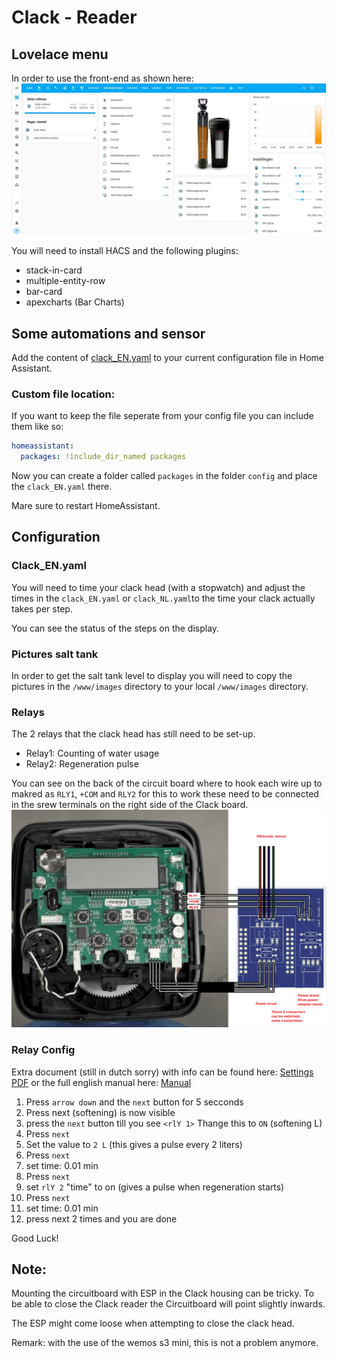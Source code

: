 # Clack - Reader

## Lovelace menu
In order to use the front-end as shown here: 
![Example](Printscreen_EN.jpg)

You will need to install HACS and the following plugins:

* stack-in-card
* multiple-entity-row
* bar-card
* apexcharts  (Bar Charts)

## Some automations and sensor
Add the content of [clack_EN.yaml](../clack_EN.yaml) to your current configuration file in Home Assistant.

### Custom file location: 
If you want to keep the file seperate from your config file you can include them like so:

```yml
homeassistant:
  packages: !include_dir_named packages
```
Now you can create a folder called `packages` in the folder `config` and place the `clack_EN.yaml` there. 

Mare sure to restart HomeAssistant.

## Configuration
### Clack_EN.yaml
You will need to time your clack head (with a stopwatch) and adjust the times in the `clack_EN.yaml` or `clack_NL.yaml`to the time your clack actually takes per step. 

You can see the status of the steps on the display.

### Pictures salt tank
In order to get the salt tank level to display you will need to copy the pictures in the `/www/images` directory to your local `/www/images` directory.

### Relays
The 2 relays that the clack head has still need to be set-up.
* Relay1: Counting of water usage 
* Relay2: Regeneration pulse

You can see on the back of the circuit board where to hook each wire up to makred as `RLY1`, `+COM` and  `RLY2` for this to work these need to be connected in the srew terminals on the right side of the Clack board.
![Schematic](diagram.png)

### Relay Config
Extra document (still in dutch sorry) with info can be found here: [Settings PDF](instelkaart%20clack%20ws1.pdf) or the full english manual here: [Manual](Full-CLACKWS1-Manual.pdf)

1. Press `arrow down` and the `next` button for 5 secconds
2. Press next (softening) is now visible
3. press the `next` button till you see `<rlY 1>` Thange this to `ON` (softening  L)
4. Press `next`
5. Set the value to `2 L` (this gives a pulse every 2 liters)
5. Press `next`
6. set time: 0.01 min
7. Press `next`
8. set  `rlY 2` "time" to on (gives a pulse when regeneration starts)
9. Press `next`
10. set time: 0.01 min
11. press next  2 times and you are done

Good Luck!

## Note:
Mounting the circuitboard with ESP in the Clack housing can be tricky.
To be able to close the Clack reader the Circuitboard will point slightly inwards.

The ESP might come loose when attempting to close the clack head.

Remark: with the use of the wemos s3 mini, this is not a problem anymore.



